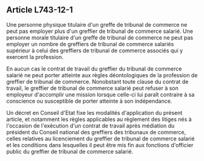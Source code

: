 Article L743-12-1
----
Une personne physique titulaire d'un greffe de tribunal de commerce ne peut pas
employer plus d'un greffier de tribunal de commerce salarié. Une personne morale
titulaire d'un greffe de tribunal de commerce ne peut pas employer un nombre de
greffiers de tribunal de commerce salariés supérieur à celui des greffiers de
tribunal de commerce associés qui y exercent la profession.

En aucun cas le contrat de travail du greffier du tribunal de commerce salarié
ne peut porter atteinte aux règles déontologiques de la profession de greffier
de tribunal de commerce. Nonobstant toute clause du contrat de travail, le
greffier de tribunal de commerce salarié peut refuser à son employeur
d'accomplir une mission lorsque celle-ci lui paraît contraire à sa conscience ou
susceptible de porter atteinte à son indépendance.

Un décret en Conseil d'Etat fixe les modalités d'application du présent article,
et notamment les règles applicables au règlement des litiges nés à l'occasion de
l'exécution d'un contrat de travail après médiation du président du Conseil
national des greffiers des tribunaux de commerce, celles relatives au
licenciement du greffier de tribunal de commerce salarié et les conditions dans
lesquelles il peut être mis fin aux fonctions d'officier public du greffier de
tribunal de commerce salarié.
